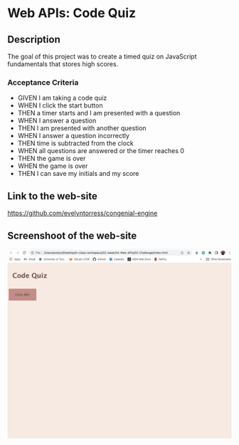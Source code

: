 # Web APIs: Code Quiz

## Description
The goal of this project was to create a timed quiz on JavaScript fundamentals that stores high scores.

### Acceptance Criteria

* GIVEN I am taking a code quiz
* WHEN I click the start button
* THEN a timer starts and I am presented with a question
* WHEN I answer a question
* THEN I am presented with another question
* WHEN I answer a question incorrectly
* THEN time is subtracted from the clock
* WHEN all questions are answered or the timer reaches 0
* THEN the game is over
* WHEN the game is over
* THEN I can save my initials and my score


## Link to the web-site

https://github.com/evelyntorress/congenial-engine


## Screenshoot of the web-site

![](assets/images/website.jpeg)
